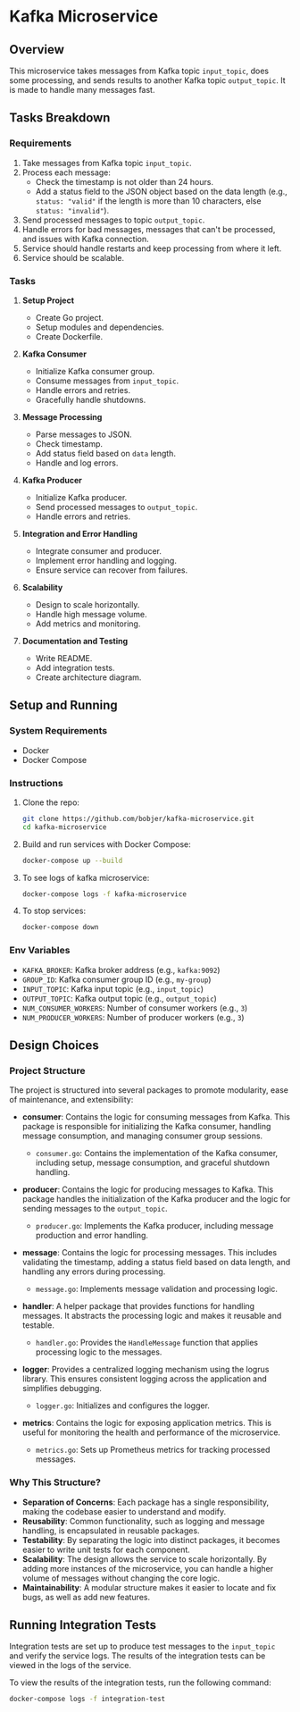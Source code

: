 # Kafka Microservice

## Overview

This microservice takes messages from Kafka topic `input_topic`, does some processing, and sends results to another Kafka topic `output_topic`. It is made to handle many messages fast.

## Tasks Breakdown

### Requirements

1. Take messages from Kafka topic `input_topic`.
2. Process each message:
   - Check the timestamp is not older than 24 hours.
   - Add a status field to the JSON object based on the data length (e.g., `status: "valid"` if the length is more than 10 characters, else `status: "invalid"`).
3. Send processed messages to topic `output_topic`.
4. Handle errors for bad messages, messages that can't be processed, and issues with Kafka connection.
5. Service should handle restarts and keep processing from where it left.
6. Service should be scalable.

### Tasks

1. **Setup Project**
   - Create Go project.
   - Setup modules and dependencies.
   - Create Dockerfile.

2. **Kafka Consumer**
   - Initialize Kafka consumer group.
   - Consume messages from `input_topic`.
   - Handle errors and retries.
   - Gracefully handle shutdowns.

3. **Message Processing**
   - Parse messages to JSON.
   - Check timestamp.
   - Add status field based on `data` length.
   - Handle and log errors.

4. **Kafka Producer**
   - Initialize Kafka producer.
   - Send processed messages to `output_topic`.
   - Handle errors and retries.

5. **Integration and Error Handling**
   - Integrate consumer and producer.
   - Implement error handling and logging.
   - Ensure service can recover from failures.

6. **Scalability**
   - Design to scale horizontally.
   - Handle high message volume.
   - Add metrics and monitoring.

7. **Documentation and Testing**
   - Write README.
   - Add integration tests.
   - Create architecture diagram.

## Setup and Running

### System Requirements

- Docker
- Docker Compose

### Instructions

1. Clone the repo:

    ```sh
    git clone https://github.com/bobjer/kafka-microservice.git
    cd kafka-microservice
    ```

2. Build and run services with Docker Compose:

    ```sh
    docker-compose up --build
    ```

3. To see logs of kafka microservice:

    ```sh
    docker-compose logs -f kafka-microservice
    ```

4. To stop services:

    ```sh
    docker-compose down
    ```

### Env Variables

- `KAFKA_BROKER`: Kafka broker address (e.g., `kafka:9092`)
- `GROUP_ID`: Kafka consumer group ID (e.g., `my-group`)
- `INPUT_TOPIC`: Kafka input topic (e.g., `input_topic`)
- `OUTPUT_TOPIC`: Kafka output topic (e.g., `output_topic`)
- `NUM_CONSUMER_WORKERS`: Number of consumer workers (e.g., `3`)
- `NUM_PRODUCER_WORKERS`: Number of producer workers (e.g., `3`)

## Design Choices

### Project Structure

The project is structured into several packages to promote modularity, ease of maintenance, and extensibility:

- **consumer**: Contains the logic for consuming messages from Kafka. This package is responsible for initializing the Kafka consumer, handling message consumption, and managing consumer group sessions.
  
  - `consumer.go`: Contains the implementation of the Kafka consumer, including setup, message consumption, and graceful shutdown handling.

- **producer**: Contains the logic for producing messages to Kafka. This package handles the initialization of the Kafka producer and the logic for sending messages to the `output_topic`.

  - `producer.go`: Implements the Kafka producer, including message production and error handling.

- **message**: Contains the logic for processing messages. This includes validating the timestamp, adding a status field based on data length, and handling any errors during processing.
  
  - `message.go`: Implements message validation and processing logic.

- **handler**: A helper package that provides functions for handling messages. It abstracts the processing logic and makes it reusable and testable.

  - `handler.go`: Provides the `HandleMessage` function that applies processing logic to the messages.

- **logger**: Provides a centralized logging mechanism using the logrus library. This ensures consistent logging across the application and simplifies debugging.

  - `logger.go`: Initializes and configures the logger.

- **metrics**: Contains the logic for exposing application metrics. This is useful for monitoring the health and performance of the microservice.

  - `metrics.go`: Sets up Prometheus metrics for tracking processed messages.

### Why This Structure?

- **Separation of Concerns**: Each package has a single responsibility, making the codebase easier to understand and modify.
- **Reusability**: Common functionality, such as logging and message handling, is encapsulated in reusable packages.
- **Testability**: By separating the logic into distinct packages, it becomes easier to write unit tests for each component.
- **Scalability**: The design allows the service to scale horizontally. By adding more instances of the microservice, you can handle a higher volume of messages without changing the core logic.
- **Maintainability**: A modular structure makes it easier to locate and fix bugs, as well as add new features.

## Running Integration Tests

Integration tests are set up to produce test messages to the `input_topic` and verify the service logs. The results of the integration tests can be viewed in the logs of the service.

To view the results of the integration tests, run the following command:

```sh
docker-compose logs -f integration-test

